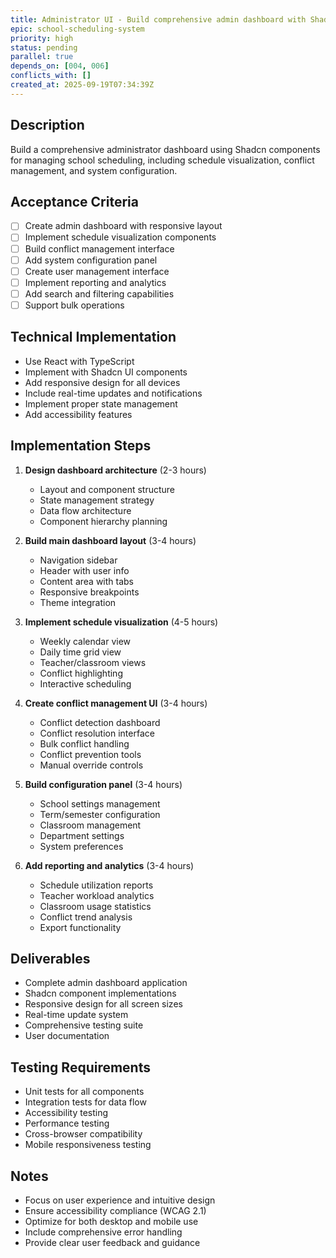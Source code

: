 ```yaml
---
title: Administrator UI - Build comprehensive admin dashboard with Shadcn components
epic: school-scheduling-system
priority: high
status: pending
parallel: true
depends_on: [004, 006]
conflicts_with: []
created_at: 2025-09-19T07:34:39Z
---
```


## Description
Build a comprehensive administrator dashboard using Shadcn components for managing school scheduling, including schedule visualization, conflict management, and system configuration.

## Acceptance Criteria
- [ ] Create admin dashboard with responsive layout
- [ ] Implement schedule visualization components
- [ ] Build conflict management interface
- [ ] Add system configuration panel
- [ ] Create user management interface
- [ ] Implement reporting and analytics
- [ ] Add search and filtering capabilities
- [ ] Support bulk operations

## Technical Implementation
- Use React with TypeScript
- Implement with Shadcn UI components
- Add responsive design for all devices
- Include real-time updates and notifications
- Implement proper state management
- Add accessibility features

## Implementation Steps
1. **Design dashboard architecture** (2-3 hours)
   - Layout and component structure
   - State management strategy
   - Data flow architecture
   - Component hierarchy planning

2. **Build main dashboard layout** (3-4 hours)
   - Navigation sidebar
   - Header with user info
   - Content area with tabs
   - Responsive breakpoints
   - Theme integration

3. **Implement schedule visualization** (4-5 hours)
   - Weekly calendar view
   - Daily time grid view
   - Teacher/classroom views
   - Conflict highlighting
   - Interactive scheduling

4. **Create conflict management UI** (3-4 hours)
   - Conflict detection dashboard
   - Conflict resolution interface
   - Bulk conflict handling
   - Conflict prevention tools
   - Manual override controls

5. **Build configuration panel** (3-4 hours)
   - School settings management
   - Term/semester configuration
   - Classroom management
   - Department settings
   - System preferences

6. **Add reporting and analytics** (3-4 hours)
   - Schedule utilization reports
   - Teacher workload analytics
   - Classroom usage statistics
   - Conflict trend analysis
   - Export functionality

## Deliverables
- Complete admin dashboard application
- Shadcn component implementations
- Responsive design for all screen sizes
- Real-time update system
- Comprehensive testing suite
- User documentation

## Testing Requirements
- Unit tests for all components
- Integration tests for data flow
- Accessibility testing
- Performance testing
- Cross-browser compatibility
- Mobile responsiveness testing

## Notes
- Focus on user experience and intuitive design
- Ensure accessibility compliance (WCAG 2.1)
- Optimize for both desktop and mobile use
- Include comprehensive error handling
- Provide clear user feedback and guidance